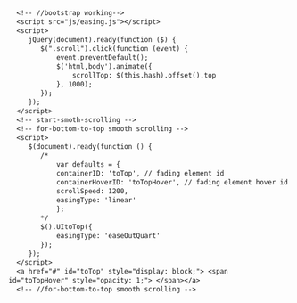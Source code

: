 <!--A Design by W3layouts
   Author: W3layout
   Author URL: http://w3layouts.com
   License: Creative Commons Attribution 3.0 Unported
   License URL: http://creativecommons.org/licenses/by/3.0/
   -->
<!DOCTYPE html>
<html lang="zxx">
   <head>
      <title>Excess a Corporate Category Flat Bootstrap Responsive Website Template| Home :: w3layouts</title>
      <!--meta tags -->
      <meta charset="UTF-8">
      <meta name="viewport" content="width=device-width, initial-scale=1">
      <meta name="keywords" content="Excess Responsive web template, Bootstrap Web Templates, Flat Web Templates, Android Compatible web template, 
         Smartphone Compatible web template, free webdesigns for Nokia, Samsung, LG, SonyEricsson, Motorola web design" />
      <script>
         addEventListener("load", function () {
         	setTimeout(hideURLbar, 0);
         }, false);
         
         function hideURLbar() {
         	window.scrollTo(0, 1);
         }
      </script>
      <!--//meta tags ends here-->
      <!--booststrap-->
      <link href="css/bootstrap.min.css" rel="stylesheet" type="text/css" media="all">
      <!--//booststrap end-->
      <!-- font-awesome icons -->
      <link href="css/font-awesome.css" rel="stylesheet">
      <!-- //font-awesome icons -->
      <!-- Nav-CSS -->	
	    <link rel="stylesheet" href="css/main.css">
      <!-- //Nav-CSS -->
      <link href="css/popup-box.css" rel="stylesheet" type="text/css" media="all" />
      <!-- //pop-ups-->
      <!--popup-box-->
      <link href="css/owl.carousel.css" rel="stylesheet">
      <!--clients-->
      <!--lightbox slider-->
      <link rel="stylesheet" href="css/lightbox.css">
      <!-- lightbox slider-->
      <!--stylesheets-->
      <link href="css/style.css" rel='stylesheet' type='text/css' media="all">
      <!--//stylesheets-->
      <link href="//fonts.googleapis.com/css?family=Montserrat:300,400,500" rel="stylesheet">
   </head>
   <body>
      <div class="header-outs" id="home">
	  
         <div class="header-w3layouts">
           
 <div class="agileits_w3layouts_nav">
<div id="toggle_m_nav">
  <div id="m_nav_menu" class="m_nav">
    <div class="m_nav_ham" id="m_ham_1"></div>
    <div class="m_nav_ham" id="m_ham_2"></div>
    <div class="m_nav_ham" id="m_ham_3"></div>
  </div>
</div>

<!-- This is the general container and content that makes up the navbar itself
 -->
<div id="m_nav_container" class="m_nav">
  <ul id="m_nav_list" class="m_nav">
                           <li class="m_nav_item active" id="m_nav_item_1"> <a href="#home" class="scroll">Home</a></li>
                           <li class="m_nav_item" id="moble_nav_item_2"> <a href="#about" class="scroll">About</a></li>
                           <li class="m_nav_item" id="moble_nav_item_3"> <a href="#services" class="scroll">Services</a></li>
                           <li class="m_nav_item" id="moble_nav_item_4"><a href="#gallery" class="scroll">Portfolio</a></li>
                           <li class="m_nav_item" id="moble_nav_item_6"> <a href="#blog" class="scroll">Blog</a></li>
                           <li class="m_nav_item" id="moble_nav_item_7"> <a href="#contact" class="scroll">Contact</a></li>
  </ul>
</div>
               </div>
			    <div class="container">
               <div class="hedder-logo">
                  <h1><a href="index.html">Excess</a></h1>
               </div>
               <div class="banner_social">
                  <ul class="its_social_list">
                     <li><a href="#" class="le_facebook"><span class="fa fa-facebook" aria-hidden="true"></span></a></li>
                     <li><a href="#" class="le_twitter"><span class="fa fa-twitter" aria-hidden="true"></span></a></li>
                     <li><a href="#" class="le_dribble"><span class="fa fa-dribbble" aria-hidden="true"></span></a></li>
                     <li><a href="#" class="le_vimeo"><span class="fa fa-vimeo" aria-hidden="true"></span></a></li>
                  </ul>
               </div>
               <!-- /open/close -->
               <!-- /navigation section -->
            </div>
            <div class="clearfix"> </div>
         </div>
         <!-- Slideshow 4 -->
         <div class="slider">
            <div class="callbacks_container">
               <ul class="rslides" id="slider4">
                  <li>
                     <div class="slider-img">
                        <div class="container">
                           <div class="slider-info">
                              <h4>The Best Way To <br>Produce 
                              </h4>
                              <p>Donec at massa nec sem eleifend fermentum.
                              </p>
                           </div>
                        </div>
                     </div>
                  </li>
                  <li>
                     <div class="slider-img ">
                        <div class="container">
                           <div class="slider-info">
                              <h4>The Way To Make <br>Success
                              </h4>
                              <p> Donec at massa nec sem eleifend fermentum.
                              </p>
                           </div>
                        </div>
                     </div>
                  </li>
               </ul>
            </div>
            <div class="clearfix"> </div>
         </div>
         <!-- This is here just to demonstrate the callbacks -->
         <!-- <ul class="events">
            <li>Example 4 callback events</li>
            </ul>-->
      </div>
      <!-- //banner -->
      <!--About-->
      <div class="about" id="about">
         <div class="container">
            <h3 class="title">About us</h3>
            <div class="about-agile-girds row text-center">
               <div class="col-lg-4 col-md-3 its-banner-ser">
                  <div class="abut-clr-w3l">
                     <div class=" abut-icon-grid">
                        <span class="fa fa-thumbs-o-up  banner-icon" aria-hidden="true"></span>
                        <h4>Best Service</h4>
                        <p>
                           tur aut.maiores alias consequa tur aut.maiores
                        </p>
                     </div>
                  </div>
                  <div class="abut-clr-w3l">
                     <div class=" abut-icon-grid">
                        <span class="fa fa-users banner-icon" aria-hidden="true"></span>
                        <h4>Support Team</h4>
                        <p>
                           tur aut.maiores alias consequa tur aut.maiores
                        </p>
                     </div>
                  </div>
               </div>
               <div class="col-lg-4 col-md-6 its-banner-ser">
                  <div class="img-mid-center"></div>
               </div>
               <div class="col-lg-4 col-md-3 its-banner-ser top-ser">
                  <div class="abut-clr-w3l">
                     <div class=" abut-icon-grid">
                        <span class="fa fa-line-chart banner-icon" aria-hidden="true"></span>
                        <h4>Innovation</h4>
                        <p>
                           tur aut.maiores alias consequa tur aut.maiores
                        </p>
                     </div>
                  </div>
                  <div class="abut-clr-w3l">
                     <div class=" abut-icon-grid">
                        <span class="fa fa-cubes banner-icon" aria-hidden="true"></span>
                        <h4>Architecture</h4>
                        <p>
                           tur aut.maiores alias consequa tur aut.maiores
                        </p>
                     </div>
                  </div>
               </div>
               <div class="clearfix"> </div>
            </div>
         </div>
      </div>
      <!-- //about-->	
      <!-- //service-->	
      <div class="service" id="services">
         <div class="container">
            <h3 class="title clr">Services</h3>
            <div class="pope banner-agileits-btm" id="video">
               <div class="button">
                  <a href="#small-dialog1" class="play-icon popup-with-zoom-anim"><span class="fa fa-play-circle" aria-hidden="true"></span></a>			
               </div>
               <div id="small-dialog1" class="mfp-hide w3ls_small_dialog wthree_pop">
                  <div class="agileits_modal_body">
                     <iframe src="https://player.vimeo.com/video/2910294"></iframe>
                  </div>
               </div>
               <h4>Aenean pulvinar diam vel felis <br>volutpat dictum</h4>
            </div>
            <div class="clearfix"> </div>
         </div>
		       <div class="service-one">
         <div class="container">
            <div class="service-bottom-girds row">
               <div class="col-lg-3 col-sm-6 col-xs-6 its-grid-ser">
                  <div class="services-clr">
                     <div class=" service-icon-grid-agile">
                        <span class="fa fa-thumbs-o-up  banner-icon" aria-hidden="true"></span>
                        <h4>Best Service</h4>
                        <p>
                           tur aut.maiores alias consequa tur aut.maiores
                        </p>
                     </div>
                     <div class="clearfix"> </div>
                  </div>
               </div>
               <div class="col-lg-3 col-sm-6 col-xs-6 its-grid-ser">
                  <div class="services-clr">
                     <div class=" service-icon-grid-agile">
                        <span class="fa fa-users banner-icon" aria-hidden="true"></span>
                        <h4>Support Team</h4>
                        <p>
                           tur aut.maiores alias consequa tur aut.maiores
                        </p>
                     </div>
                     <div class="clearfix"> </div>
                  </div>
               </div>
               <div class="col-lg-3 col-sm-6 col-xs-6 its-grid-ser">
                  <div class="services-clr">
                     <div class=" service-icon-grid-agile">
                        <span class="fa fa-line-chart banner-icon" aria-hidden="true"></span>
                        <h4>Fast Efficient</h4>
                        <p>
                           tur aut.maiores alias consequa tur aut.maiores
                        </p>
                     </div>
                     <div class="clearfix"> </div>
                  </div>
               </div>
               <div class="col-lg-3 col-sm-6 col-xs-6 its-grid-ser top-ser">
                  <div class="services-clr">
                     <div class=" service-icon-grid-agile">
                        <span class="fa fa-cubes  banner-icon" aria-hidden="true"></span>
                        <h4>Architecture</h4>
                        <p>
                           tur aut.maiores alias consequa tur aut.maiores
                        </p>
                     </div>
                     <div class="clearfix"> </div>
                  </div>
               </div>
            </div>
         </div>
      </div>
      </div>

      <div class="service-two">
         <div class="container">
            <div class="service-below-grid row">
               <div class="col-lg-4 top-ser">
                  <div class="services-down">
                     <div class="white-shadow row">
                        <div class=" col-md-3 col-sm-3 service-num-left">
                           <h6>1</h6>
                        </div>
                        <div class="col-md-9 col-sm-9 service-info-left">
                           <h4>Lorem ipsum</h4>
                           <p>
                              consequa tur aut.maiores tur aut.maiores alias consequa tur aut.maiores
                           </p>
                        </div>
                        <div class="clearfix"> </div>
                     </div>
                     <div class="clearfix"> </div>
                  </div>
               </div>
               <div class="col-lg-4 top-ser">
                  <div class="services-down">
                     <div class=" service-mid-grid">
                        <h4>tur aut.maiores alias consequa tur consequa tur aut</h4>
                     </div>
                     <div class="clearfix"> </div>
                  </div>
               </div>
               <div class="col-lg-4 top-ser">
                  <div class="services-down">
                     <div class="white-shadow row">
                        <div class=" col-md-3 col-sm-3 col-xs-3 service-num-left">
                           <h6>2</h6>
                        </div>
                        <div class="col-md-9 col-sm-9 col-xs-9 service-info-left">
                           <h4>Lorem ipsum</h4>
                           <p>
                              consequa tur aut.maiores tur aut.maiores alias consequa tur aut.maiores
                           </p>
                        </div>
                        <div class="clearfix"> </div>
                     </div>
                     <div class="clearfix"> </div>
                  </div>
               </div>
               <div class="clearfix"> </div>
            </div>
         </div>
      </div>
      <!-- //service-->	
      <!--Gallery-->	
      <div class="portfolio" id="gallery">
         <div class="container">
            <h3 class="title clr">Gallery</h3>
            <div class="row w3ls_gallery_grids">
               <div class="col-lg-4 col-md-4 agileits_w3layouts_gallery_grid">
                  <div class="agileits_w3layouts_gallery_grid1 w3layouts_gallery_grid1 hover14 column">
                     <div class="w3_agile_gallery_effect">
                        <a href="images/g1.jpg" data-lightbox="example-set" data-title="Lorem Ipsum is simply dummy the when an unknown galley of type and scrambled it to make a type specimen.">
                           <figure>
                              <img src="images/g1.jpg" alt=" " class="img-responsive">
                           </figure>
                        </a>
                     </div>
                  </div>
                  <div class="agileits_w3layouts_gallery_grid1 hover14 column">
                     <div class="w3_agile_gallery_effect">
                        <a href="images/g2.jpg" data-lightbox="example-set" data-title="Lorem Ipsum is simply dummy the when an unknown galley of type and scrambled it to make a type specimen.">
                           <figure>
                              <img src="images/g2.jpg" alt=" " class="img-responsive">
                           </figure>
                        </a>
                     </div>
                  </div>
                  <div class="agileits_w3layouts_gallery_grid1 hover14 column">
                     <div class="w3_agile_gallery_effect">
                        <a href="images/g3.jpg" data-lightbox="example-set" data-title="Lorem Ipsum is simply dummy the when an unknown galley of type and scrambled it to make a type specimen.">
                           <figure>
                              <img src="images/g3.jpg" alt=" " class="img-responsive">
                           </figure>
                        </a>
                     </div>
                  </div>
               </div>
               <div class="col-lg-4 col-md-4 agileits_w3layouts_gallery_grid">
                  <div class="agileits_w3layouts_gallery_grid1 hover14 column">
                     <div class="w3_agile_gallery_effect">
                        <a href="images/g4.jpg" data-lightbox="example-set" data-title="Lorem Ipsum is simply dummy the when an unknown galley of type and scrambled it to make a type specimen.">
                           <figure>
                              <img src="images/g4.jpg" alt=" " class="img-responsive">
                           </figure>
                        </a>
                     </div>
                  </div>
                  <div class="agileits_w3layouts_gallery_grid1 hover14 column">
                     <div class="w3_agile_gallery_effect">
                        <a href="images/g5.jpg" data-lightbox="example-set" data-title="Lorem Ipsum is simply dummy the when an unknown galley of type and scrambled it to make a type specimen.">
                           <figure>
                              <img src="images/g5.jpg" alt=" " class="img-responsive">
                           </figure>
                        </a>
                     </div>
                  </div>
               </div>
               <div class="col-lg-4 col-md-4 agileits_w3layouts_gallery_grid">
                  <div class="agileits_w3layouts_gallery_grid1 w3layouts_gallery_grid1 hover14 column">
                     <div class="w3_agile_gallery_effect">
                        <a href="images/g6.jpg" data-lightbox="example-set" data-title="Lorem Ipsum is simply dummy the when an unknown galley of type and scrambled it to make a type specimen.">
                           <figure>
                              <img src="images/g6.jpg" alt=" " class="img-responsive">
                           </figure>
                        </a>
                     </div>
                  </div>
                  <div class="agileits_w3layouts_gallery_grid1 hover14 column">
                     <div class="w3_agile_gallery_effect">
                        <a href="images/g7.jpg" data-lightbox="example-set" data-title="Lorem Ipsum is simply dummy the when an unknown galley of type and scrambled it to make a type specimen.">
                           <figure>
                              <img src="images/g7.jpg" alt=" " class="img-responsive">
                           </figure>
                        </a>
                     </div>
                  </div>
                  <div class="agileits_w3layouts_gallery_grid1 hover14 column">
                     <div class="w3_agile_gallery_effect">
                        <a href="images/g8.jpg" data-lightbox="example-set" data-title="Lorem Ipsum is simply dummy the when an unknown galley of type and scrambled it to make a type specimen.">
                           <figure>
                              <img src="images/g8.jpg" alt=" " class="img-responsive">
                           </figure>
                        </a>
                     </div>
                  </div>
               </div>
               <div class="clearfix"> </div>
            </div>
         </div>
      </div>
      <!--//Gallery-->			 
      <!--blog -->
      <div class="blog" id="blog">
         <div class="container">
            <h3 class="title ">Blog</h3>
            <div class="blog-grid-w3-agileits row">
               <div class=" col-md-7 blog-img blog-img1-agileits-w3layouts">
                  <a href="#about" class="scroll">
                  </a>
               </div>
               <div class=" col-md-5 blog-info-w3layouts">
                  <div class="inner-info-w3ls">
                     <h6>FAST EFFICIENT</h6>
                     <p><span class="fa fa-calendar-check-o" aria-hidden="true"></span>12 feb 2017</p>
                     <p class="para-agileits">Aenean pulvinar diam vel felis volutpat dictum, suscipit sapien scelerisque tempus non mollis massa. Aenean ac tellus
                        suscipit sapien scelerisque tempus non mollis massa.
                     </p>
                  </div>
                  <div class="w3layouts_more-buttn bolg-bttn">
                     <a href="#about" class="scroll">Get More</a>
                  </div>
               </div>
               <div class="clearfix"></div>
            </div>
            <div class="blog-grid-w3-agileits row">
               <div class=" col-md-5 blog-info-w3layouts right-side">
                  <div class="inner-info-w3ls">
                     <h6>BEST SERVICE</h6>
                     <p><span class="fa fa-calendar-check-o" aria-hidden="true"></span>15 july 2017</p>
                     <p class="para-agileits">Aenean pulvinar diam vel felis volutpat dictum, suscipit sapien scelerisque tempus non mollis massa. Aenean ac tellus
                        suscipit sapien scelerisque tempus non mollis massa.
                     </p>
                  </div>
                  <div class="w3layouts_more-buttn bolg-bttn">
                     <a href="#about" class="scroll">Get More</a>
                  </div>
               </div>
               <div class=" col-md-7 blog-img blog-img2-agileits-w3layouts">
                  <a href="#about" class="scroll">
                  </a>
               </div>
               <div class="clearfix"></div>
            </div>
         </div>
      </div>
      <!--//blog -->
      <!--testimonials-->
      <div id="testimonials" class="testimonials">
         <div class="container">
            <h3 class="title clr">Testimonials</h3>
            <div class="test-monials">
               <div class=" sreen-gallery-cursual">
                  <div id="owl-demo" class="owl-carousel">
                     <div class="item-owl text-center">
                        <div class=" test-review">
                           <div class="textagile">
                              <p><span class="fa fa-quote-left agile-side-by" aria-hidden="true"></span> At vero eos et accusam kasd gubergren sed diam aliquyamerat, sed voluptua labore
                                 et doloremagnal aliquyamerat, sed diam voluptua.<span class="fa fa-quote-right agile-side-by" aria-hidden="true"></span>
                              </p>
                              <div class="test-name">
                                 <h5>Allyi</h5>
                              </div>
                           </div>
                        </div>
                        <div class="clearfix"> </div>
                     </div>
                     <div class="item-owl text-center">
                        <div class=" test-review">
                           <div class="textagile">
                              <p><span class="fa fa-quote-left agile-side-by" aria-hidden="true"></span> At vero eos et accusam kasd gubergren sed diam aliquyamerat, sed voluptua labore
                                 et doloremagnal aliquyamerat, sed diam voluptua.<span class="fa fa-quote-right agile-side-by" aria-hidden="true"></span>
                              </p>
                              <div class="test-name">
                                 <h5>Willson</h5>
                              </div>
                           </div>
                        </div>
                     </div>
                     <div class="item-owl text-center">
                        <div class=" test-review">
                           <div class="textagile">
                              <p><span class="fa fa-quote-left agile-side-by" aria-hidden="true"></span> At vero eos et accusam kasd gubergren sed diam aliquyamerat, sed voluptua labore
                                 et doloremagnal aliquyamerat, sed diam voluptua.<span class="fa fa-quote-right agile-side-by" aria-hidden="true"></span>
                              </p>
                              <div class="test-name">
                                 <h5>Max</h5>
                              </div>
                           </div>
                        </div>
                     </div>
                  </div>
               </div>
               <div class="clearfix"></div>
            </div>
         </div>
      </div>
      <!-- //testimonials -->
      <!--matter-->
      <div class="matter">
         <div class="container">
            <div class="agile-info-matter">
               <h2>Lorem ipsum dolor sit amet</h2>
               <p>Lorem ipsum dolor sit amet, consectetur adipiscing
                  Lorem ipsum dolor sit amet, conse
                  Lorem ipsum dolor sit amet, consectetur adipiscing
               </p>
               <div class="btnn text-center"><a href="#contact" class="scroll">Contact </a></div>
            </div>
         </div>
      </div>
      <!-- //matter -->
      <!--contact -->
      <div class="contact" id="contact">
         <div class="container">
            <h3 class="title clr">Contact</h3>
            <div class="contact-us">
               <form action="#" method="post">
                  <div class="row">
                     <div class="col-lg-6 col-md-6 col-sm-6 styled-input">
                        <input type="text" name="Name" placeholder="Name" required="">
                     </div>
                     <div class="col-lg-6 col-md-6 col-sm-6 styled-input">
                        <input type="text" name="Last Name" placeholder="Last Name" required="">
                     </div>
                     <div class="col-lg-6 col-lg-6 col-md-6 col-sm-6 styled-input">
                        <input type="email" name="Email" placeholder="Email" required=""> 
                     </div>
                     <div class="col-lg-6 col-md-6 col-sm-6 styled-input">
                        <input type="text" name="Phone" placeholder="Phone" required="">
                     </div>
                  </div>
                  <div class="clearfix"> </div>
                  <div class="styled-input">
                     <textarea name="Message" placeholder="Message" required=""></textarea>
                  </div>
                  <div>
                     <div class="click">
                        <input type="submit" value="Send">
                     </div>
                  </div>
               </form>
               <div class="clearfix"> </div>
            </div>
            <div class="contact-address-wthree row">
               <div class=" col-lg-4 col-md-5 col-sm-5 contact-icons">
                  <h5> Get In Touch </h5>
                  <div class=" footer_grid_left row">
                     <div class="col-lg-3 col-md-3 col-sm-3 icon_grid_left">
                        <span class="fa fa-map-marker" aria-hidden="true"></span>
                     </div>
                     <div class="col-lg-9 col-md-9 col-sm-9 address-gried">
                        <p>25478 Road St.121<br><span>USA New Hill</span></p>
                     </div>
                     <div class="clearfix"> </div>
                  </div>
                  <div class="footer_grid_left row">
                     <div class="col-lg-3 col-md-3 col-sm-3 icon_grid_left">
                        <span class="fa fa-volume-control-phone" aria-hidden="true"></span>
                     </div>
                     <div class="col-lg-9 col-md-9 col-sm-9 address-gried">
                        <p>+(000) 123 4565 32 <br><span>+(010) 123 4565 35</span></p>
                     </div>
                     <div class="clearfix"> </div>
                  </div>
                  <div class="clearfix"> </div>
                  <div class="footer_grid_left row">
                     <div class="col-lg-3 col-md-3 col-sm-3 icon_grid_left">
                        <span class="fa fa-envelope" aria-hidden="true"></span>
                     </div>
                     <div class="col-lg-9 col-md-9 col-sm-9 address-gried">
                        <p><a href="mailto:info@example.com">info@example1.com</a>
                           <br><span><a href="mailto:info@example.com">info@example2.com</a></span>
                        </p>
                     </div>
                  </div>
               </div>
               <div class="col-lg-8 col-md-7 col-sm-7 map-grid">
                  <iframe src="https://www.google.com/maps/embed?pb=!1m14!1m12!1m3!1d3150859.767904157!2d-96.62081048651531!3d39.536794757966845!2m3!1f0!2f0!3f0!3m2!1i1024!2i768!4f13.1!5e0!3m2!1sen!2sin!4v1408111832978"> </iframe>
               </div>
            </div>
         </div>
      </div>
      <!--//contact -->
      <footer>
         <div class="container">
            <div class="agileits-contact-addrss">
               <div class="top-gap">
                  <div class="header-side">
                     <p> 
                        © 2018 Excess All Rights Reserved | Design by <a href="http://www.W3Layouts.com" target="_blank">W3Layouts</a>
                     </p>
                  </div>
               </div>
            </div>
         </div>
      </footer>

      <!--js working-->
      <script src='js/jquery-2.2.3.min.js'></script>
      <!--//js working-->
	  			<!--  light box js -->
		<script src="js/lightbox-plus-jquery.min.js"> </script> 
		<!-- //light box js--> 

      <!--responsiveslides banner-->
      <script src="js/responsiveslides.min.js"></script>
      <script>
         // You can also use "$(window).load(function() {"
         $(function () {
         	// Slideshow 4
         	$("#slider4").responsiveSlides({
         		auto: true,
         		pager:false,
         		nav:true,
         		speed: 900,
         		namespace: "callbacks",
         		before: function () {
         			$('.events').append("<li>before event fired.</li>");
         		},
         		after: function () {
         			$('.events').append("<li>after event fired.</li>");
         		}
         	});
         
         });
      </script>
      <!--// responsiveslides banner-->	  
	  
      <!-- testimonial-plugin -->
      <script src="js/owl.carousel.js"></script>
      <script>
         $(document).ready(function () {
         	$("#owl-demo").owlCarousel({
         		items: 1,
         		lazyLoad: true,
         		autoPlay: true,
         		navigation: true,
         		navigationText: true,
         		pagination: true,
         	});
         });
      </script>
      <!-- //testimonial-plugin -->

      <!--pop-up-box video-->
      <script src="js/jquery.magnific-popup.js"></script>
      <script>
         $(document).ready(function() {
         $('.popup-with-zoom-anim').magnificPopup({
         type: 'inline',
         fixedContentPos: false,
         fixedBgPos: true,
         overflowY: 'auto',
         closeBtnInside: true,
         preloader: false,
         midClick: true,
         removalDelay: 300,
         mainClass: 'my-mfp-zoom-in'
         });
         
         });
      </script>
      <!-- //pop-up-box video -->
	  
      <!-- start-smoth-scrolling -->
      <script src="js/move-top.js"></script>
	  	  	        <!-- menu -->
      <script src="js/main.js"></script>
      <!-- //menu -->
	  
      <!--bootstrap working-->
  <script src="js/bootstrap.min.js"></script>
      <!-- //bootstrap working-->
      <script src="js/easing.js"></script>
      <script>
         jQuery(document).ready(function ($) {
         	$(".scroll").click(function (event) {
         		event.preventDefault();
         		$('html,body').animate({
         			scrollTop: $(this.hash).offset().top
         		}, 1000);
         	});
         });
      </script>
      <!-- start-smoth-scrolling -->
      <!-- for-bottom-to-top smooth scrolling -->
      <script>
         $(document).ready(function () {
         	/*
         		var defaults = {
         		containerID: 'toTop', // fading element id
         		containerHoverID: 'toTopHover', // fading element hover id
         		scrollSpeed: 1200,
         		easingType: 'linear' 
         		};
         	*/
         	$().UItoTop({
         		easingType: 'easeOutQuart'
         	});
         });
      </script>
      <a href="#" id="toTop" style="display: block;"> <span id="toTopHover" style="opacity: 1;"> </span></a>
      <!-- //for-bottom-to-top smooth scrolling -->

   </body>
</html>
